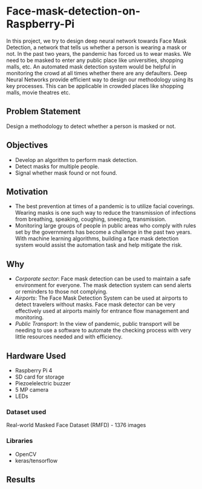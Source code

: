 # Face-mask-detection-on-Raspberry-Pi

In this project, we try to design deep neural network towards Face Mask Detection, a network that tells us whether a person is wearing a mask or not. In the past two years, the pandemic has forced us to wear masks. We need to be masked to enter any public place like universities, shopping malls, etc. An automated mask detection system would be helpful in monitoring the crowd at all times whether there are any defaulters. Deep Neural Networks provide efficient way to design our methodology using its key processes. This can be applicable in crowded places like shopping malls, movie theatres etc.

## Problem Statement 

Design a methodology to detect whether a person is masked or not.

## Objectives
* Develop an algorithm to perform mask detection.
* Detect masks for multiple people.
* Signal whether mask found or not found.

## Motivation
* The best prevention at times of a pandemic is to utilize facial coverings. Wearing masks is one such way to reduce the transmission of infections from breathing, speaking, coughing, sneezing, transmission.  
* Monitoring large groups of people in public areas who comply with rules set by the governments has become a challenge in the past two years. With machine learning algorithms, building a face mask detection system would assist the automation task and help mitigate the risk. 

## Why 
* *Corporate sector*: Face mask detection can be used to maintain a safe environment for everyone. The mask detection system can send alerts or reminders to those not complying.
* *Airports*: The Face Mask Detection System can be used at airports to detect travelers without masks. Face mask detector can be very effectively used at airports mainly for entrance flow management and monitoring.
* *Public Transport*: In the view of pandemic, public transport will be needing to use a software to automate the checking process with very little resources needed and with efficiency.

## Hardware Used
* Raspberry Pi 4
* SD card for storage
* Piezoelelectric buzzer
* 5 MP camera
* LEDs

### Dataset used
Real-world Masked Face Dataset (RMFD) - 1376 images

### Libraries
* OpenCV
* keras/tensorflow

## Results


